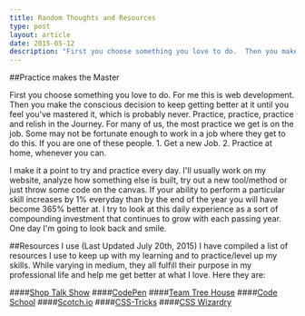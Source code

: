 ```yaml
---
title: Random Thoughts and Resources
type: post
layout: article
date: 2015-05-12
description: "First you choose something you love to do.  Then you make the conscious decision to keep getting better at it until you feel you've mastered it.  Practice, practice, practice and relish in the Journey."
---
```


##Practice makes the Master

First you choose something you love to do.  For me this is web development.  Then you make the conscious decision to keep getting better at it until you feel you've mastered it, which is probably never.  Practice, practice, practice and relish in the Journey.  For many of us, the most practice we get is on the job.  Some may not be fortunate enough to work in a job where they get to do this.  If you are one of these people.  1.  Get a new Job.  2.  Practice at home, whenever you can.

I make it a point to try and practice every day.  I'll usually work on my website, analyze how something else is built, try out a new tool/method or just throw some code on the canvas.  If your ability to perform a particular skill increases by 1% everyday than by the end of the year you will have become 365% better at.  I try to look at this daily experience as a sort of compounding investment that continues to grow with each passing year.  One day I'm going to look back and smile.

##Resources I use (Last Updated July 20th, 2015)
I have compiled a list of resources I use to keep up with my learning and to practice/level up my skills.  While varying in medium, they all fulfill their purpose in my professional life and help me get better at what I love.  Here they are:

####[Shop Talk Show](http://shoptalkshow.com/)
####[CodePen](http://codepen.io/)
####[Team Tree House](https://teamtreehouse.com/)
####[Code School](https://www.codeschool.com/)
####[Scotch.io](https://scotch.io/)
####[CSS-Tricks](https://css-tricks.com/)
####[CSS Wizardry](http://csswizardry.com/)


